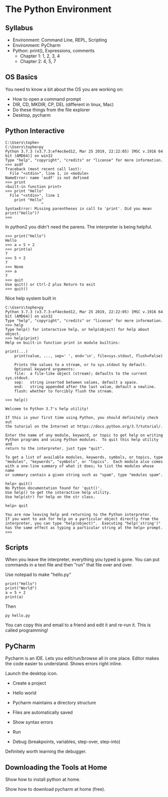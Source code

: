 # The Python Environment

## Syllabus
  * Environment: Command Line, REPL, Scripting
  * Environment: PyCharm
  * Python: print(), Expressions, comments
    - Chapter 1: 1, 2, 3, 4
    - Chapter 2: 4, 5, 7

## OS Basics

You need to know a bit about the OS you are working on:
  - How to open a command prompt
  - DIR, CD, MKDIR, CP, DEL (different in linux, Mac)
  - Do these things from the file explorer
  - Desktop, pycharm

## Python Interactive
```
C:\Users\tophe>
C:\Users\tophe>py
Python 3.7.3 (v3.7.3:ef4ec6ed12, Mar 25 2019, 22:22:05) [MSC v.1916 64 bit (AMD64)] on win32
Type "help", "copyright", "credits" or "license" for more information.
>>> asdf
Traceback (most recent call last):
  File "<stdin>", line 1, in <module>
NameError: name 'asdf' is not defined
>>> print
<built-in function print>
>>> print "Hello"
  File "<stdin>", line 1
    print "Hello"
                ^
SyntaxError: Missing parentheses in call to 'print'. Did you mean print("Hello")?
>>>
```

In python2 you didn't need the parens. The interpreter is being helpful.

```
>>> print("Hello")
Hello
>>> a = 5 + 2
>>> print(a)
7
>>> 5 + 2
7
>>> None
>>> a
7
>>> quit
Use quit() or Ctrl-Z plus Return to exit
>>> quit()
```

Nice help system built in

```
C:\Users\tophe>py
Python 3.7.3 (v3.7.3:ef4ec6ed12, Mar 25 2019, 22:22:05) [MSC v.1916 64 bit (AMD64)] on win32
Type "help", "copyright", "credits" or "license" for more information.
>>> help
Type help() for interactive help, or help(object) for help about object.
>>> help(print)
Help on built-in function print in module builtins:

print(...)
    print(value, ..., sep=' ', end='\n', file=sys.stdout, flush=False)

    Prints the values to a stream, or to sys.stdout by default.
    Optional keyword arguments:
    file:  a file-like object (stream); defaults to the current sys.stdout.
    sep:   string inserted between values, default a space.
    end:   string appended after the last value, default a newline.
    flush: whether to forcibly flush the stream.

>>> help()

Welcome to Python 3.7's help utility!

If this is your first time using Python, you should definitely check out
the tutorial on the Internet at https://docs.python.org/3.7/tutorial/.

Enter the name of any module, keyword, or topic to get help on writing
Python programs and using Python modules.  To quit this help utility and
return to the interpreter, just type "quit".

To get a list of available modules, keywords, symbols, or topics, type
"modules", "keywords", "symbols", or "topics".  Each module also comes
with a one-line summary of what it does; to list the modules whose name
or summary contain a given string such as "spam", type "modules spam".

help> quit()
No Python documentation found for 'quit()'.
Use help() to get the interactive help utility.
Use help(str) for help on the str class.

help> quit

You are now leaving help and returning to the Python interpreter.
If you want to ask for help on a particular object directly from the
interpreter, you can type "help(object)".  Executing "help('string')"
has the same effect as typing a particular string at the help> prompt.
>>>
```

## Scripts

When you leave the interpreter, everything you typed is gone. You can put commands in a text file
and then "run" that file over and over.

Use notepad to make "hello.py"
```
print("Hello")
print("World")
a = 5 + 2
print(a)
```

Then
```
py hello.py
```

You can copy this and email to a friend and edit it and re-run it. This is called programming!

## PyCharm

Pycharm is an IDE. Lets you edit/run/browse all in one place. Editor makes the code easier to understand. Shows
errors right inline.

Launch the desktop icon.

- Create a project
- Hello world
- Pycharm maintains a directory structure

- Files are automatically saved
- Show syntax errors
- Run
- Debug (breakpoints, variables, step-over, step-into)

Definitely worth learning the debugger.

## Downloading the Tools at Home

Show how to install python at home.

Show how to download pycharm at home (free). 



